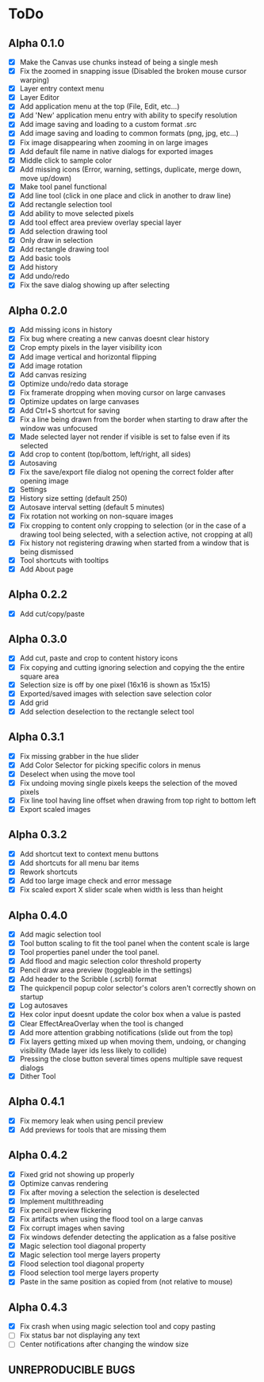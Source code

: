# ToDo

## Alpha 0.1.0

- [X] Make the Canvas use chunks instead of being a single mesh
- [X] Fix the zoomed in snapping issue (Disabled the broken mouse cursor warping)
- [x] Layer entry context menu
- [X] Layer Editor
- [X] Add application menu at the top (File, Edit, etc...)
- [X] Add 'New' application menu entry with ability to specify resolution
- [X] Add image saving and loading to a custom format .src
- [X] Add image saving and loading to common formats (png, jpg, etc...)
- [X] Fix image disappearing when zooming in on large images
- [X] Add default file name in native dialogs for exported images
- [X] Middle click to sample color
- [X] Add missing icons (Error, warning, settings, duplicate, merge down, move up/down)
- [X] Make tool panel functional
- [X] Add line tool (click in one place and click in another to draw line)
- [X] Add rectangle selection tool
- [X] Add ability to move selected pixels
- [X] Add tool effect area preview overlay special layer
- [X] Add selection drawing tool
- [X] Only draw in selection
- [X] Add rectangle drawing tool
- [X] Add basic tools
- [X] Add history
- [X] Add undo/redo
- [X] Fix the save dialog showing up after selecting

## Alpha 0.2.0

- [X] Add missing icons in history
- [X] Fix bug where creating a new canvas doesnt clear history
- [X] Crop empty pixels in the layer visibility icon
- [X] Add image vertical and horizontal flipping
- [X] Add image rotation
- [X] Add canvas resizing
- [X] Optimize undo/redo data storage
- [X] Fix framerate dropping when moving cursor on large canvases
- [X] Optimize updates on large canvases
- [X] Add Ctrl+S shortcut for saving
- [X] Fix a line being drawn from the border when starting to draw after the window was unfocused
- [X] Made selected layer not render if visible is set to false even if its selected
- [X] Add crop to content (top/bottom, left/right, all sides)
- [X] Autosaving
- [X] Fix the save/export file dialog not opening the correct folder after opening image
- [X] Settings
- [X] History size setting (default 250)
- [X] Autosave interval setting (default 5 minutes)
- [X] Fix rotation not working on non-square images
- [X] Fix cropping to content only cropping to selection (or in the case of a drawing tool being selected, with a selection active, not cropping at all)
- [X] Fix history not registering drawing when started from a window that is being dismissed
- [X] Tool shortcuts with tooltips
- [X] Add About page

## Alpha 0.2.2

- [X] Add cut/copy/paste

## Alpha 0.3.0

- [X] Add cut, paste and crop to content history icons
- [X] Fix copying and cutting ignoring selection and copying the the entire square area
- [X] Selection size is off by one pixel (16x16 is shown as 15x15)
- [X] Exported/saved images with selection save selection color
- [X] Add grid
- [X] Add selection deselection to the rectangle select tool

## Alpha 0.3.1

- [X] Fix missing grabber in the hue slider
- [X] Add Color Selector for picking specific colors in menus
- [X] Deselect when using the move tool
- [X] Fix undoing moving single pixels keeps the selection of the moved pixels
- [X] Fix line tool having line offset when drawing from top right to bottom left
- [X] Export scaled images

## Alpha 0.3.2

- [X] Add shortcut text to context menu buttons
- [X] Add shortcuts for all menu bar items
- [X] Rework shortcuts
- [X] Add too large image check and error message
- [X] Fix scaled export X slider scale when width is less than height

## Alpha 0.4.0

- [X] Add magic selection tool
- [X] Tool button scaling to fit the tool panel when the content scale is large
- [X] Tool properties panel under the tool panel.
- [X] Add flood and magic selection color threshold property
- [X] Pencil draw area preview (toggleable in the settings)
- [X] Add header to the Scribble (.scrbl) format
- [X] The quickpencil popup color selector's colors aren't correctly shown on startup
- [X] Log autosaves
- [X] Hex color input doesnt update the color box when a value is pasted
- [X] Clear EffectAreaOverlay when the tool is changed
- [X] Add more attention grabbing notifications (slide out from the top)
- [X] Fix layers getting mixed up when moving them, undoing, or changing visibility (Made layer ids less likely to collide)
- [X] Pressing the close button several times opens multiple save request dialogs
- [X] Dither Tool

## Alpha 0.4.1

- [X] Fix memory leak when using pencil preview
- [X] Add previews for tools that are missing them

## Alpha 0.4.2

- [X] Fixed grid not showing up properly
- [X] Optimize canvas rendering
- [X] Fix after moving a selection the selection is deselected
- [X] Implement multithreading
- [X] Fix pencil preview flickering
- [X] Fix artifacts when using the flood tool on a large canvas
- [X] Fix corrupt images when saving
- [X] Fix windows defender detecting the application as a false positive
- [X] Magic selection tool diagonal property
- [X] Magic selection tool merge layers property
- [X] Flood selection tool diagonal property
- [X] Flood selection tool merge layers property
- [X] Paste in the same position as copied from (not relative to mouse)

## Alpha 0.4.3

- [X] Fix crash when using magic selection tool and copy pasting
- [ ] Fix status bar not displaying any text
- [ ] Center notifications after changing the window size

## UNREPRODUCIBLE BUGS
